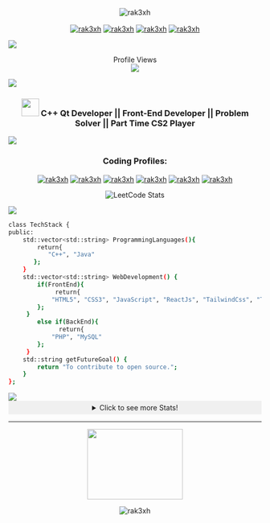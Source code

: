 <p align="center"><img src="https://media.licdn.com/dms/image/D5616AQGtWRUwPu4xQg/profile-displaybackgroundimage-shrink_350_1400/0/1703288443576?e=1727308800&v=beta&t=Zm855rAhIhaFg-WHVJF15mCvSruba3wvOJLAICRKi10" alt="rak3xh" /></p>
<p align="center">
<a href="https://www.linkedin.com/in/rak3xh/" target="blank"><img align="center" src="https://img.shields.io/badge/LinkedIn-0077B5?style=for-the-badge&logo=linkedin&logoColor=white" alt="rak3xh"  /></a>
 <a href="https://twitter.com/rak3xh_" target="blank"><img align="center" src="https://img.shields.io/badge/Twitter-1DA1F2?style=for-the-badge&logo=twitter&logoColor=white" alt="rak3xh"  /></a>
 <a href="mailto:rakeshmondal859@gmail.com" target="blank"><img align="center" src="https://img.shields.io/badge/Gmail-D14836?style=for-the-badge&logo=gmail&logoColor=white" alt="rak3xh"  /></a>
 <a href="https://rak3xh-portfolio.vercel.app/" target="blank"><img align="center" src="https://img.shields.io/badge/Portfolio-255E63?style=for-the-badge&logo=About.me&logoColor=white" alt="rak3xh"  /></a>
</p>
<img src="https://user-images.githubusercontent.com/73097560/115834477-dbab4500-a447-11eb-908a-139a6edaec5c.gif">

 
 <p align="center"> 
  Profile Views <br>
  <img src="https://profile-counter.glitch.me/garimasingh128/count.svg" />
</p>

<img src="https://user-images.githubusercontent.com/73097560/115834477-dbab4500-a447-11eb-908a-139a6edaec5c.gif">

 <h3 align="center"><img src="https://media.giphy.com/media/hvRJCLFzcasrR4ia7z/giphy.gif" width="35"> C++ Qt Developer || Front-End Developer || Problem Solver || Part Time CS2 Player</h3>





<img src="https://user-images.githubusercontent.com/73097560/115834477-dbab4500-a447-11eb-908a-139a6edaec5c.gif">
<h3 align="center">Coding Profiles:</h3>
<p align="center">
<a href="https://leetcode.com/rak3xh/" target="blank"><img align="center" src="https://img.shields.io/badge/LeetCode-000000?style=for-the-badge&logo=LeetCode&logoColor=#d16c06" alt="rak3xh"  /></a>
<a href="https://www.codingninjas.com/studio/profile/rak3xh" target="blank"><img align="center" src="https://img.shields.io/badge/coding%20ninjas-DD6620?style=for-the-badge&logo=codingninjas&logoColor=white" alt="rak3xh"  /></a>
<a href="https://auth.geeksforgeeks.org/user/rak3xh" target="blank"><img align="center" src="https://img.shields.io/badge/GeeksforGeeks-gray?style=for-the-badge&logo=geeksforgeeks&logoColor=35914c" alt="rak3xh"  /></a>
 <a href="https://www.hackerrank.com/profile/rakeshmondal859" target="blank"><img align="center" src="https://img.shields.io/badge/-Hackerrank-2EC866?style=for-the-badge&logo=HackerRank&logoColor=white" alt="rak3xh"  /></a>
<a href="https://www.codechef.com/users/rak3xh" target="blank"><img align="center" src="https://img.shields.io/badge/CodeChef-%23964B00.svg?style=for-the-badge&logo=CodeChef&logoColor=white" alt="rak3xh"  /></a>
<a href="https://codeforces.com/profile/rak3xh" target="blank"><img align="center" src="https://img.shields.io/badge/Codeforces-445f9d?style=for-the-badge&logo=Codeforces&logoColor=white" alt="rak3xh"  /></a>

<div align="center">
 
 ![LeetCode Stats](https://leetcard.jacoblin.cool/rak3xh?theme=dark&font=EB%20Garamond&ext=contest)
</div>

 
</p>
<img src="https://user-images.githubusercontent.com/73097560/115834477-dbab4500-a447-11eb-908a-139a6edaec5c.gif">

```bash
class TechStack {
public:
    std::vector<std::string> ProgrammingLanguages(){
        return{
           "C++", "Java"
       };
    }
    std::vector<std::string> WebDevelopment() {
        if(FrontEnd){
             return{
            "HTML5", "CSS3", "JavaScript", "ReactJs", "TailwindCss", "TypeScript" 
        };
     } 
        else if(BackEnd){
              return{
            "PHP", "MySQL"             
        }; 
     }  
    std::string getFutureGoal() {
        return "To contribute to open source.";
    }
};
```
<img src="https://user-images.githubusercontent.com/73097560/115834477-dbab4500-a447-11eb-908a-139a6edaec5c.gif">

<details align="center">
  <summary style="cursor: pointer; background-color: #f0f0f0; padding: 5px 10px;">Click to see more Stats!</summary>
  
  <div align="center">
  
 <p align="center">
<img align="center" src="http://github-profile-summary-cards.vercel.app/api/cards/profile-details?username=rak3xh&theme=github_dark" alt="rak3xh" />
 <p align="center">
<img  src="http://github-profile-summary-cards.vercel.app/api/cards/repos-per-language?username=rak3xh&theme=github_dark" alt="rak3xh" />
<img  src="http://github-profile-summary-cards.vercel.app/api/cards/most-commit-language?username=rak3xh&theme=github_dark" alt="rak3xh" />
 </p>
 <p align="center">
<img  src="http://github-profile-summary-cards.vercel.app/api/cards/stats?username=rak3xh&theme=github_dark" alt="rak3xh" />
<img  src="http://github-profile-summary-cards.vercel.app/api/cards/productive-time?username=rak3xh&theme=github_dark&utcOffset=8" alt="rak3xh" />
 </p>

 
</p>
  
  </div>

</details>

****


<p align="center"><img src="https://media4.giphy.com/media/v1.Y2lkPTc5MGI3NjExMDk4bGF6cGd1d2h2d3U4MWV5eTR0YTV4OWhhZWZzbm0xems2NXAxOSZlcD12MV9pbnRlcm5hbF9naWZfYnlfaWQmY3Q9cw/QeRhMjNZrsMWpBsr57/giphy.gif" height="140px" width="190px"></p>

<p align="center"><img align="center" src="https://streak-stats.demolab.com/?user=rak3xh&theme=highcontrast" alt="rak3xh" /></p>







